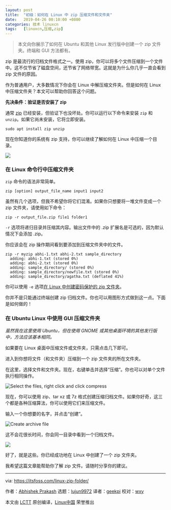 ```yaml
---
layout: post
title:	"初级：如何在 Linux 中 zip 压缩文件和文件夹"
date:	2019-04-26 00:10:00 +0800 
categories:	技术 linuxcn 
tags:	[linuxcn,压缩,zip]
---
```




> 
> 本文向你展示了如何在 Ubuntu 和其他 Linux 发行版中创建一个 zip 文件夹。终端和 GUI 方法都有。
> 
> 
> 


zip 是最流行的归档文件格式之一。使用 zip，你可以将多个文件压缩到一个文件中。这不仅节省了磁盘空间，还节省了网络带宽。这就是为什么你几乎一直会看到 zip 文件的原因。


作为普通用户，大多数情况下你会在 Linux 中解压缩文件夹。但是如何在 Linux 中压缩文件夹？本文可以帮助你回答这个问题。


**先决条件：验证是否安装了 zip**


通常 [zip](https://en.wikipedia.org/wiki/Zip_(file_format)) 已经安装，但验证下也没坏处。你可以运行以下命令来安装 `zip` 和 `unzip`。如果它尚未安装，它将立即安装。



```
sudo apt install zip unzip
```

现在你知道你的系统有 zip 支持，你可以继续了解如何在 Linux 中压缩一个目录。


![](/Asserts/Images//attachment/album/201904/26/001056z11yensn9c1veyz2.png)


### 在 Linux 命令行中压缩文件夹


`zip` 命令的语法非常简单。



```
zip [option] output_file_name input1 input2
```

虽然有几个选项，但我不希望你将它们混淆。如果你只想要将一堆文件变成一个 zip 文件夹，请使用如下命令：



```
zip -r output_file.zip file1 folder1
```

`-r` 选项将递归目录并压缩其内容。输出文件中的 .zip 扩展名是可选的，因为默认情况下会添加 .zip。


你应该会在 zip 操作期间看到要添加到压缩文件夹中的文件。



```
zip -r myzip abhi-1.txt abhi-2.txt sample_directory
  adding: abhi-1.txt (stored 0%)
  adding: abhi-2.txt (stored 0%)
  adding: sample_directory/ (stored 0%)
  adding: sample_directory/newfile.txt (stored 0%)
  adding: sample_directory/agatha.txt (deflated 41%)
```

你可以使用 `-e` 选项[在 Linux 中创建密码保护的 zip 文件夹](https://itsfoss.com/password-protect-zip-file/)。


你并不是只能通过终端创建 zip 归档文件。你也可以用图形方式做到这一点。下面是如何做的！


### 在 Ubuntu Linux 中使用 GUI 压缩文件夹


*虽然我在这里使用 Ubuntu，但在使用 GNOME 或其他桌面环境的其他发行版中，方法应该基本相同。*


如果要在 Linux 桌面中压缩文件或文件夹，只需点击几下即可。


进入到你想将文件（和文件夹）压缩到一个 zip 文件夹的所在文件夹。


在这里，选择文件和文件夹。现在，右键单击并选择“压缩”。你也可以对单个文件执行相同操作。


![Select the files, right click and click compress](/Asserts/Images//attachment/album/201904/26/001102ch1oi1dr8n8ryzi4.jpg)


现在，你可以使用 zip、tar xz 或 7z 格式创建压缩归档文件。如果你好奇，这三个都是各种压缩算法，你可以使用它们来压缩文件。


输入一个你想要的名字，并点击“创建”。


![Create archive file](/Asserts/Images//attachment/album/201904/26/001103fejnzrjjr8zmjmq2.jpg)


这不会花很长时间，你会同一目录中看到一个归档文件。


![](/Asserts/Images//attachment/album/201904/26/001143tolcmxw40xz4lwcl.png)


好了，就是这些。你已经成功地在 Linux 中创建了一个 zip 文件夹。


我希望这篇文章能帮助你了解 zip 文件。请随时分享你的建议。




---


via: <https://itsfoss.com/linux-zip-folder/>


作者：[Abhishek Prakash](https://itsfoss.com/author/abhishek/) 选题：[lujun9972](https://github.com/lujun9972) 译者：[geekpi](https://github.com/geekpi) 校对：[wxy](https://github.com/wxy)


本文由 [LCTT](https://github.com/LCTT/TranslateProject) 原创编译，[Linux中国](https://linux.cn/) 荣誉推出

